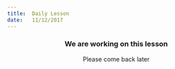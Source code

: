```yaml
---
title:  Daily Lesson
date:   11/12/2017
---
```


### <center>We are working on this lesson</center>
<center>Please come back later</center>